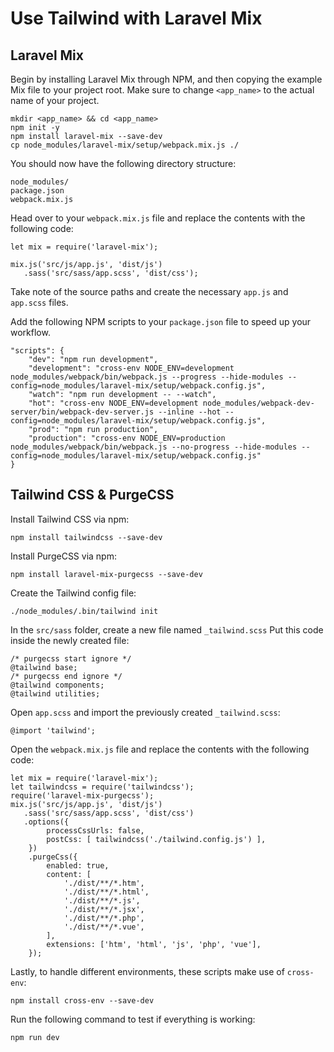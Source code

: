 # Use Tailwind with Laravel Mix


## Laravel Mix

Begin by installing Laravel Mix through NPM, and then copying the example Mix file to your project root. Make sure to change `<app_name>` to the actual name of your project.

    mkdir <app_name> && cd <app_name>
    npm init -y
    npm install laravel-mix --save-dev
    cp node_modules/laravel-mix/setup/webpack.mix.js ./

You should now have the following directory structure:

    node_modules/
    package.json
    webpack.mix.js

Head over to your `webpack.mix.js` file and replace the contents with the following code:

    let mix = require('laravel-mix');
    
    mix.js('src/js/app.js', 'dist/js')
       .sass('src/sass/app.scss', 'dist/css');

Take note of the source paths and create the necessary `app.js` and `app.scss` files.

Add the following NPM scripts to your `package.json` file to speed up your workflow.

    "scripts": {
        "dev": "npm run development",
        "development": "cross-env NODE_ENV=development node_modules/webpack/bin/webpack.js --progress --hide-modules --config=node_modules/laravel-mix/setup/webpack.config.js",
        "watch": "npm run development -- --watch",
        "hot": "cross-env NODE_ENV=development node_modules/webpack-dev-server/bin/webpack-dev-server.js --inline --hot --config=node_modules/laravel-mix/setup/webpack.config.js",
        "prod": "npm run production",
        "production": "cross-env NODE_ENV=production node_modules/webpack/bin/webpack.js --no-progress --hide-modules --config=node_modules/laravel-mix/setup/webpack.config.js"
    }

## Tailwind CSS & PurgeCSS

Install Tailwind CSS via npm:

    npm install tailwindcss --save-dev

Install PurgeCSS via npm:

    npm install laravel-mix-purgecss --save-dev

Create the Tailwind config file:

    ./node_modules/.bin/tailwind init

In the `src/sass` folder, create a new file named `_tailwind.scss`
Put this code inside the newly created file:

    /* purgecss start ignore */
    @tailwind base;
    /* purgecss end ignore */
    @tailwind components;
    @tailwind utilities;

Open `app.scss` and import the previously created `_tailwind.scss`:

    @import 'tailwind';

Open the `webpack.mix.js` file and replace the contents with the following code:

    let mix = require('laravel-mix');
    let tailwindcss = require('tailwindcss');
    require('laravel-mix-purgecss');
    mix.js('src/js/app.js', 'dist/js')
       .sass('src/sass/app.scss', 'dist/css')
       .options({
            processCssUrls: false,
            postCss: [ tailwindcss('./tailwind.config.js') ],
        })
        .purgeCss({
            enabled: true,
            content: [
                './dist/**/*.htm',
                './dist/**/*.html',
                './dist/**/*.js',
                './dist/**/*.jsx',
                './dist/**/*.php',
                './dist/**/*.vue',
            ],
            extensions: ['htm', 'html', 'js', 'php', 'vue'],
        });

Lastly, to handle different environments, these scripts make use of `cross-env`:

    npm install cross-env --save-dev

Run the following command to test if everything is working:

    npm run dev
